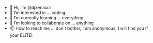 - 👋 Hi, I’m @djxenacor
- 👀 I’m interested in ... coding
- 🌱 I’m currently learning ... everything
- 💞️ I’m looking to collaborate on ... anything
- 📫 How to reach me ... don`t bother, I am anonymous, I will find you if your ELiTE!

<!---
djxenacor/djxenacor is a ✨ special ✨ repository because its `README.md` (this file) appears on your GitHub profile.
You can click the Preview link to take a look at your changes.
--->
